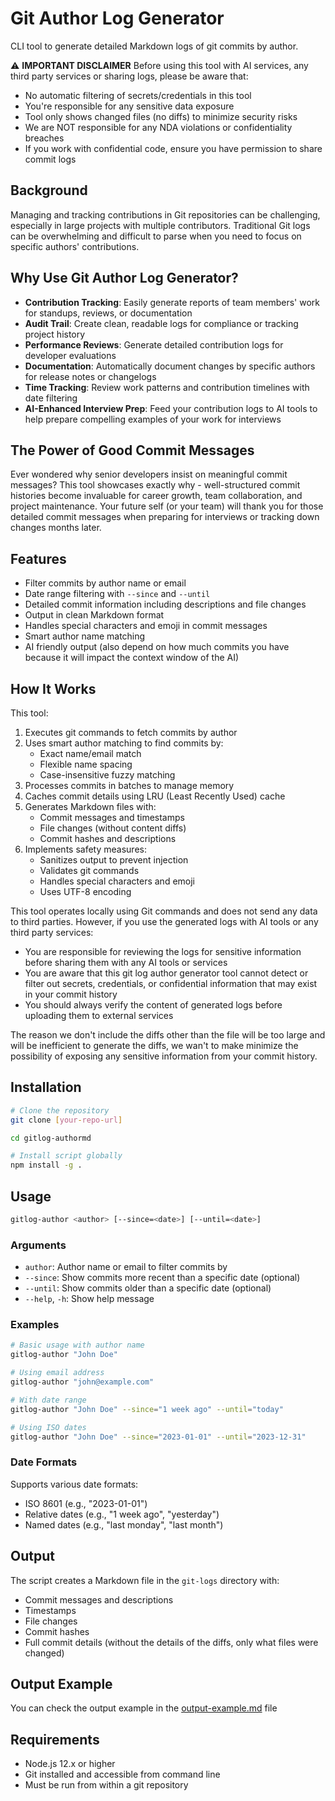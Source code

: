 # Git Author Log Generator

CLI tool to generate detailed Markdown logs of git commits by author.

⚠️ **IMPORTANT DISCLAIMER**
Before using this tool with AI services, any third party services or sharing logs, please be aware that:
- No automatic filtering of secrets/credentials in this tool
- You're responsible for any sensitive data exposure
- Tool only shows changed files (no diffs) to minimize security risks
- We are NOT responsible for any NDA violations or confidentiality breaches
- If you work with confidential code, ensure you have permission to share commit logs

## Background

Managing and tracking contributions in Git repositories can be challenging, especially in large projects with multiple contributors. Traditional Git logs can be overwhelming and difficult to parse when you need to focus on specific authors' contributions.

## Why Use Git Author Log Generator?

- **Contribution Tracking**: Easily generate reports of team members' work for standups, reviews, or documentation
- **Audit Trail**: Create clean, readable logs for compliance or tracking project history
- **Performance Reviews**: Generate detailed contribution logs for developer evaluations
- **Documentation**: Automatically document changes by specific authors for release notes or changelogs
- **Time Tracking**: Review work patterns and contribution timelines with date filtering
- **AI-Enhanced Interview Prep**: Feed your contribution logs to AI tools to help prepare compelling examples of your work for interviews

## The Power of Good Commit Messages

Ever wondered why senior developers insist on meaningful commit messages? This tool showcases exactly why - well-structured commit histories become invaluable for career growth, team collaboration, and project maintenance. Your future self (or your team) will thank you for those detailed commit messages when preparing for interviews or tracking down changes months later.

## Features

- Filter commits by author name or email
- Date range filtering with `--since` and `--until`
- Detailed commit information including descriptions and file changes
- Output in clean Markdown format
- Handles special characters and emoji in commit messages
- Smart author name matching
- AI friendly output (also depend on how much commits you have because it will impact the context window of the AI)

## How It Works

This tool:
1. Executes git commands to fetch commits by author
2. Uses smart author matching to find commits by:
   - Exact name/email match
   - Flexible name spacing
   - Case-insensitive fuzzy matching
3. Processes commits in batches to manage memory
4. Caches commit details using LRU (Least Recently Used) cache
5. Generates Markdown files with:
   - Commit messages and timestamps
   - File changes (without content diffs)
   - Commit hashes and descriptions
6. Implements safety measures:
   - Sanitizes output to prevent injection
   - Validates git commands
   - Handles special characters and emoji
   - Uses UTF-8 encoding

This tool operates locally using Git commands and does not send any data to third parties. However, if you use the generated logs with AI tools or any third party services:

- You are responsible for reviewing the logs for sensitive information before sharing them with any AI tools or services
- You are aware that this git log author generator tool cannot detect or filter out secrets, credentials, or confidential information that may exist in your commit history
- You should always verify the content of generated logs before uploading them to external services 

The reason we don't include the diffs other than the file will be too large and will be inefficient to generate the diffs, we wan't to make minimize the possibility of exposing any sensitive information from your commit history.

## Installation

```bash
# Clone the repository
git clone [your-repo-url]

cd gitlog-authormd

# Install script globally
npm install -g .
```

## Usage

```bash
gitlog-author <author> [--since=<date>] [--until=<date>]
```

### Arguments

- `author`: Author name or email to filter commits by
- `--since`: Show commits more recent than a specific date (optional)
- `--until`: Show commits older than a specific date (optional)
- `--help`, `-h`: Show help message

### Examples

```bash
# Basic usage with author name
gitlog-author "John Doe"

# Using email address
gitlog-author "john@example.com"

# With date range
gitlog-author "John Doe" --since="1 week ago" --until="today"

# Using ISO dates
gitlog-author "John Doe" --since="2023-01-01" --until="2023-12-31"
```

### Date Formats

Supports various date formats:
- ISO 8601 (e.g., "2023-01-01")
- Relative dates (e.g., "1 week ago", "yesterday")
- Named dates (e.g., "last monday", "last month")

## Output

The script creates a Markdown file in the `git-logs` directory with:
- Commit messages and descriptions
- Timestamps
- File changes
- Commit hashes
- Full commit details (without the details of the diffs, only what files were changed)

## Output Example
You can check the output example in the [output-example.md](output-example.md) file

## Requirements

- Node.js 12.x or higher
- Git installed and accessible from command line
- Must be run from within a git repository 
